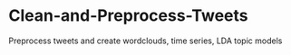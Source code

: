 # Clean-and-Preprocess-Tweets
Preprocess tweets and create wordclouds, time series, LDA topic models
